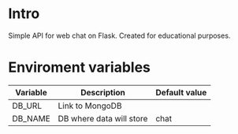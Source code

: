 # Intro
Simple API for web chat on Flask. Created for educational purposes.
# Enviroment variables
| Variable | Description              | Default value |
|----------|--------------------------|---------------|
| DB_URL   | Link to MongoDB          |               |
| DB_NAME  | DB where data will store | chat          |